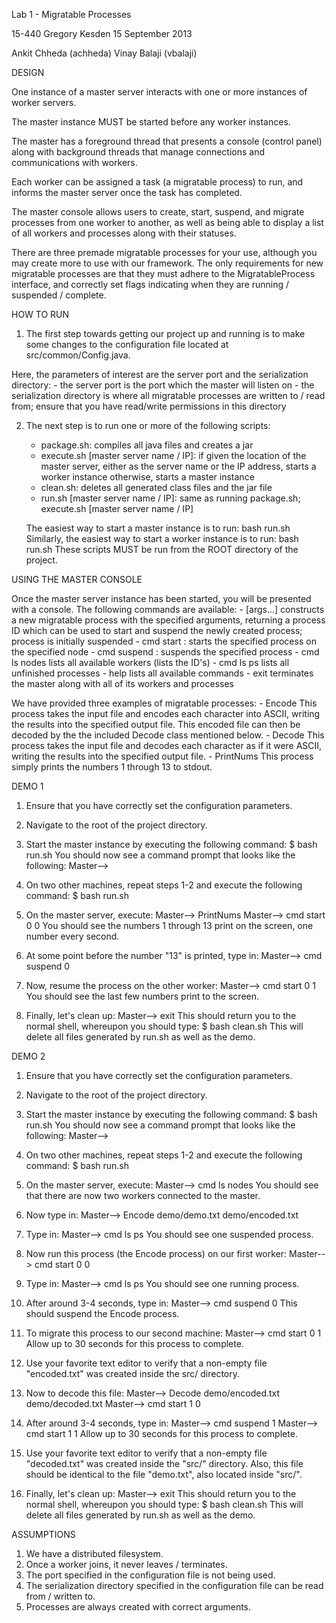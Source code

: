 Lab 1 - Migratable Processes

15-440
Gregory Kesden
15 September 2013

Ankit Chheda (achheda)
Vinay Balaji (vbalaji)

DESIGN

One instance of a master server interacts with one or more instances
of worker servers.

The master instance MUST be started before any worker instances.

The master has a foreground thread that presents a console (control panel)
along with background threads that manage connections and communications
with workers.

Each worker can be assigned a task (a migratable process) to run, and 
informs the master server once the task has completed.

The master console allows users to create, start, suspend, and migrate
processes from one worker to another, as well as being able to display
a list of all workers and processes along with their statuses.

There are three premade migratable processes for your use, although
you may create more to use with our framework. The only requirements
for new migratable processes are that they must adhere to the 
MigratableProcess interface, and correctly set flags indicating
when they are running / suspended / complete.

HOW TO RUN

1. The first step towards getting our project up and running is to make
some changes to the configuration file located at src/common/Config.java.

Here, the parameters of interest are the server port and 
the serialization directory:
	- the server port is the port which the master will listen on
	- the serialization directory is where all migratable processes
	  are written to / read from; ensure that you have read/write
	  permissions in this directory

2. The next step is to run one or more of the following scripts:
	- package.sh: compiles all java files and creates a jar
	- execute.sh [master server name / IP]: 
		if given the location of the master server, either as 
			the server name or the IP address, starts a worker instance
		otherwise, starts a master instance
	- clean.sh: deletes all generated class files and the jar file
	- run.sh [master server name / IP]:
		same as running 
			package.sh; execute.sh [master server name / IP]

	The easiest way to start a master instance is to run:
		bash run.sh
	Similarly, the easiest way to start a worker instance is to run:
		bash run.sh <master server port>
	These scripts MUST be run from the ROOT directory of the project.

USING THE MASTER CONSOLE

Once the master server instance has been started, you will be presented 
with a console. The following commands are available:
	- <MigratableProcessName> [args...]
		constructs a new migratable process with the specified arguments,
		returning a process ID which can be used to start and suspend 
		the newly created process; process is initially suspended
	- cmd start <processID> <nodeID> : 
		starts the specified process on the specified node
	- cmd suspend <processID> :
		suspends the specified process
	- cmd ls nodes
		lists all available workers (lists the ID's)
	- cmd ls ps
		lists all unfinished processes
	- help
		lists all available commands
	- exit
		terminates the master along with all of its workers and processes

We have provided three examples of migratable processes:
	- Encode <path to infile> <path to outfile>
		This process takes the input file and encodes each character into 
		ASCII, writing the results into the specified output file. This encoded
		file can then be decoded by the the included Decode class 
		mentioned below.
	- Decode <path to infile> <path to outfile>
		This process takes the input file and decodes each character as if 
		it were ASCII, writing the results into the specified output file. 
	- PrintNums
		This process simply prints the numbers 1 through 13 to stdout.

DEMO 1

1. Ensure that you have correctly set the configuration parameters.

2. Navigate to the root of the project directory.

3. Start the master instance by executing the following command:
	$ bash run.sh
   You should now see a command prompt that looks like the following:
   	Master-->

4. On two other machines, repeat steps 1-2 and execute the following command:
	$ bash run.sh <IP address of master server>

5. On the master server, execute:
	Master--> PrintNums
	Master--> cmd start 0 0
   You should see the numbers 1 through 13 print on the screen,
   one number every second.

6. At some point before the number "13" is printed, type in:
	Master--> cmd suspend 0

7. Now, resume the process on the other worker:
	Master--> cmd start 0 1
   You should see the last few numbers print to the screen.	

8. Finally, let's clean up:
	Master--> exit
   This should return you to the normal shell, whereupon you should type:
    $ bash clean.sh
   This will delete all files generated by run.sh as well as the demo. 

DEMO 2

1. Ensure that you have correctly set the configuration parameters.

2. Navigate to the root of the project directory.

3. Start the master instance by executing the following command:
	$ bash run.sh
   You should now see a command prompt that looks like the following:
   	Master-->

4. On two other machines, repeat steps 1-2 and execute the following command:
	$ bash run.sh <IP address of master server>

5. On the master server, execute:
	Master--> cmd ls nodes
   You should see that there are now two workers connected to the master.

6. Now type in:
	Master--> Encode demo/demo.txt demo/encoded.txt

7. Type in:
	 Master--> cmd ls ps
   You should see one suspended process.

8. Now run this process (the Encode process) on our first worker:
	Master--> cmd start 0 0    

9. Type in:
	 Master--> cmd ls ps
   You should see one running process.	

10. After around 3-4 seconds, type in:
	Master--> cmd suspend 0
   This should suspend the Encode process.

11. To migrate this process to our second machine:
	 Master--> cmd start 0 1
	Allow up to 30 seconds for this process to complete.

12. Use your favorite text editor to verify that a non-empty file
    "encoded.txt" was created inside the src/ directory.

13. Now to decode this file:
	 Master--> Decode demo/encoded.txt demo/decoded.txt
	 Master--> cmd start 1 0

14. After around 3-4 seconds, type in:
	 Master--> cmd suspend 1
	 Master--> cmd start 1 1
	Allow up to 30 seconds for this process to complete. 

15. Use your favorite text editor to verify that a non-empty file
    "decoded.txt" was created inside the "src/" directory. Also, this file
    should be identical to the file "demo.txt", also located inside "src/". 

8. Finally, let's clean up:
	Master--> exit
   This should return you to the normal shell, whereupon you should type:
    $ bash clean.sh
   This will delete all files generated by run.sh as well as the demo.

ASSUMPTIONS

1. We have a distributed filesystem.
2. Once a worker joins, it never leaves / terminates.
3. The port specified in the configuration file is not being used.
4. The serialization directory specified in the configuration file
   can be read from / written to.
5. Processes are always created with correct arguments.